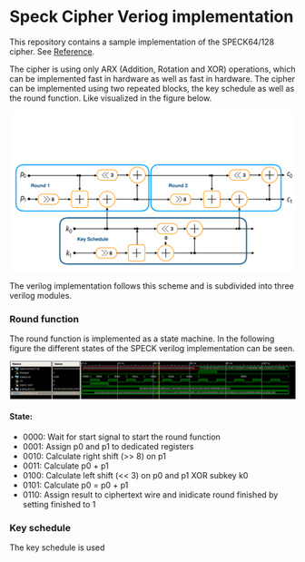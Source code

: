 # Speck Cipher Veriog implementation

This repository contains a sample implementation of the SPECK64/128 cipher. 
See [Reference](https://csrc.nist.gov/csrc/media/events/lightweight-cryptography-workshop-2015/documents/papers/session1-shors-paper.pdf).

The cipher is using only ARX (Addition, Rotation and XOR) operations, which can be implemented fast in hardware as well as fast in hardware. 
The cipher can be implemented using two repeated blocks, the key schedule as well as the round function.
Like visualized in the figure below.

![Structure](documentation/figures/SPECKStructure.svg)

The verilog implementation follows this scheme and is subdivided into three verilog modules. 

### Round function

The round function is implemented as a state machine. 
In the following figure the different states of the SPECK verilog implementation can be seen.

![Structure](documentation/figures/round_function_module.png)

#### State:

- 0000: Wait for start signal to start the round function 
- 0001: Assign p0 and p1 to dedicated registers
- 0010: Calculate right shift (>> 8) on p1
- 0011: Calculate p0 + p1
- 0100: Calculate left shift (<< 3) on p0 and p1 XOR subkey k0
- 0101: Calculate p0 = p0 + p1
- 0110: Assign result to ciphertext wire and inidicate round finished by setting finished to 1



### Key schedule

The key schedule is used 